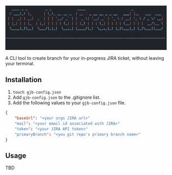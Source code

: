 <p align="center">
    <img src="doc/asciiart.png" alt="ascii art"/>
</p>

A CLI tool to create branch for your in-progress JIRA ticket, without leaving your terminal.

## Installation
1. ```touch gjb-config.json```
2. Add `gjb-config.json` to the .gitignore list.
3. Add the following values to your `gjb-config.json` file.

```json
{
    "baseUrl": "<your orgs JIRA url>"
    "mail": "<your email id associated with JIRA>"
    "token": "<your JIRA API token>"
    "primaryBranch": "<you git repo's primary branch name>"
}
```

## Usage
TBD